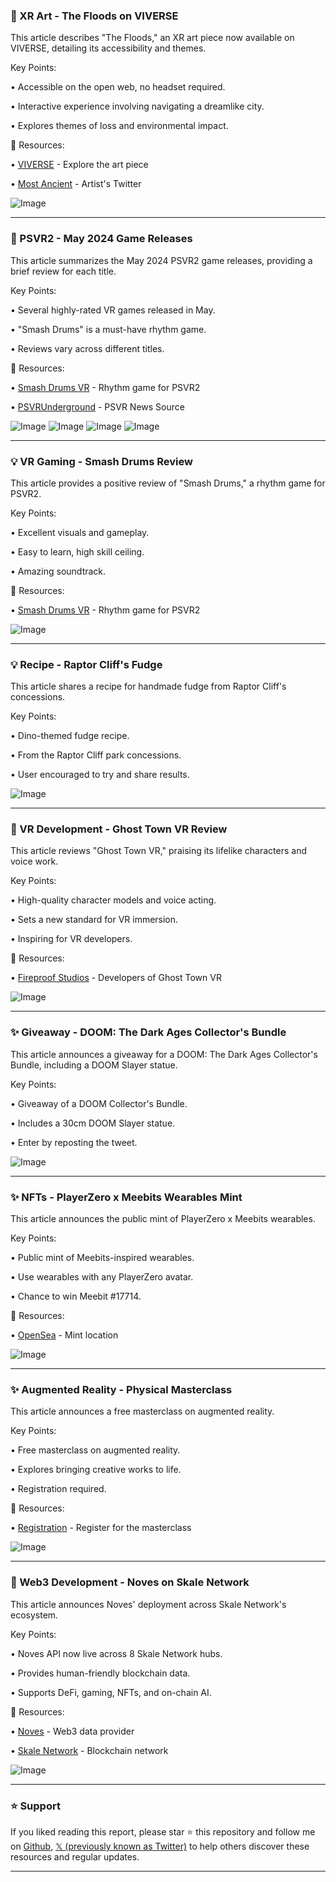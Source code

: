### 🤖 XR Art - The Floods on VIVERSE

This article describes "The Floods," an XR art piece now available on VIVERSE, detailing its accessibility and themes.

Key Points:

•  Accessible on the open web, no headset required.

•  Interactive experience involving navigating a dreamlike city.

•  Explores themes of loss and environmental impact.


🔗 Resources:

• [VIVERSE](https://create.viverse.com) - Explore the art piece

• [Most Ancient](https://x.com/most_ancient) - Artist's Twitter

![Image](https://pbs.twimg.com/media/Gq2LqbrXQAA4Yty?format=jpg&name=small)


---
### 🚀 PSVR2 - May 2024 Game Releases

This article summarizes the May 2024 PSVR2 game releases, providing a brief review for each title.

Key Points:

• Several highly-rated VR games released in May.

•  "Smash Drums" is a must-have rhythm game.

•  Reviews vary across different titles.


🔗 Resources:

• [Smash Drums VR](https://x.com/SmashDrumsVR) - Rhythm game for PSVR2

• [PSVRUnderground](https://x.com/PSVRUnderground) - PSVR News Source

![Image](https://pbs.twimg.com/media/Gq7FnnYW8AA6Cbq?format=jpg&name=360x360)
![Image](https://pbs.twimg.com/media/Gq7FnngWgAMKDuu?format=jpg&name=small)
![Image](https://pbs.twimg.com/media/Gq7FnnZXUAAV7Fd?format=jpg&name=small)
![Image](https://pbs.twimg.com/media/Gq7FnnXXEAA4lvl?format=jpg&name=small)


---
### 💡 VR Gaming - Smash Drums Review

This article provides a positive review of "Smash Drums," a rhythm game for PSVR2.

Key Points:

•  Excellent visuals and gameplay.

•  Easy to learn, high skill ceiling.

•  Amazing soundtrack.


🔗 Resources:

• [Smash Drums VR](https://x.com/SmashDrumsVR) - Rhythm game for PSVR2

![Image](https://pbs.twimg.com/media/Gq8UuHwXwAAkJfp?format=jpg&name=small)


---
### 💡 Recipe - Raptor Cliff's Fudge

This article shares a recipe for handmade fudge from Raptor Cliff's concessions.

Key Points:

•  Dino-themed fudge recipe.

•  From the Raptor Cliff park concessions.

•  User encouraged to try and share results.


![Image](https://pbs.twimg.com/media/GrAIN1WW0AAkuRb?format=png&name=small)


---
### 🤖 VR Development - Ghost Town VR Review

This article reviews "Ghost Town VR," praising its lifelike characters and voice work.

Key Points:

•  High-quality character models and voice acting.

•  Sets a new standard for VR immersion.

•  Inspiring for VR developers.


🔗 Resources:

• [Fireproof Studios](https://x.com/Fireproof_Games) - Developers of Ghost Town VR

![Image](https://pbs.twimg.com/amplify_video_thumb/1922907037463097344/img/2mIPzzcgj4P8NR2H.jpg)


---
### ✨ Giveaway - DOOM: The Dark Ages Collector's Bundle

This article announces a giveaway for a DOOM: The Dark Ages Collector's Bundle, including a DOOM Slayer statue.

Key Points:

•  Giveaway of a DOOM Collector's Bundle.

•  Includes a 30cm DOOM Slayer statue.

•  Enter by reposting the tweet.


![Image](https://pbs.twimg.com/media/Gq7YcOVXwAE2ZNx?format=jpg&name=small)


---
### ✨ NFTs - PlayerZero x Meebits Wearables Mint

This article announces the public mint of PlayerZero x Meebits wearables.

Key Points:

•  Public mint of Meebits-inspired wearables.

•  Use wearables with any PlayerZero avatar.

•  Chance to win Meebit #17714.


🔗 Resources:

• [OpenSea](https://opensea.io/collection/playerzero-x-meebits) -  Mint location

![Image](https://pbs.twimg.com/amplify_video_thumb/1922994519295000577/img/0Co5W-HARW5-XYa0.jpg)


---
### ✨ Augmented Reality - Physical Masterclass

This article announces a free masterclass on augmented reality.

Key Points:

•  Free masterclass on augmented reality.

•  Explores bringing creative works to life.

•  Registration required.


🔗 Resources:

• [Registration](https://bit.ly/may_class_25) - Register for the masterclass

![Image](https://pbs.twimg.com/media/Gq_3_DEW4AAOxzO?format=jpg&name=small)


---
### 🤖 Web3 Development - Noves on Skale Network

This article announces Noves' deployment across Skale Network's ecosystem.

Key Points:

•  Noves API now live across 8 Skale Network hubs.

•  Provides human-friendly blockchain data.

•  Supports DeFi, gaming, NFTs, and on-chain AI.


🔗 Resources:

• [Noves](https://x.com/Noves_fi) - Web3 data provider

• [Skale Network](https://x.com/SkaleNetwork) - Blockchain network

![Image](https://pbs.twimg.com/media/Gq--J61XQAAkf3Z?format=jpg&name=small)


---

### ⭐️ Support

If you liked reading this report, please star ⭐️ this repository and follow me on [Github](https://github.com/Drix10), [𝕏 (previously known as Twitter)](https://x.com/DRIX_10_) to help others discover these resources and regular updates.

---